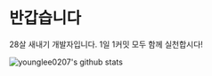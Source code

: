 # 반갑습니다


28살 새내기 개발자입니다.
1일 1커밋 모두 함께 실천합시다!


![younglee0207's github stats](https://github-readme-stats.vercel.app/api?username=younglee0207&show_icons=true)